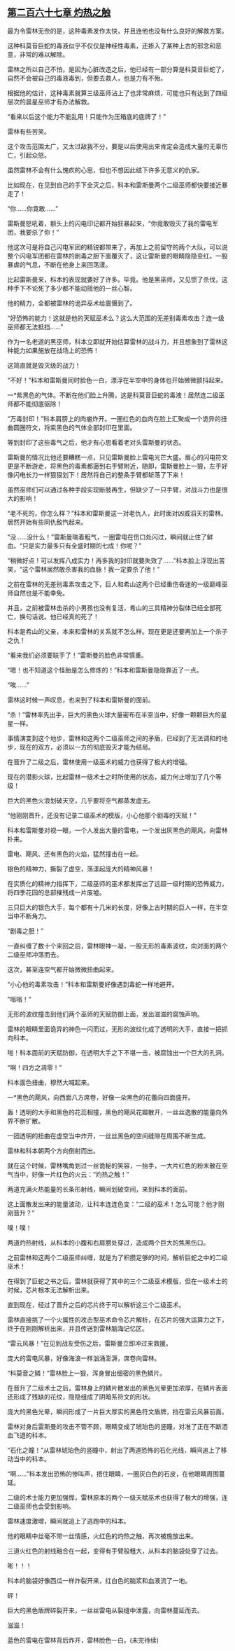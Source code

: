 ## [第二百六十七章 灼热之触](https://www.xxbiquge.com/11_11222/8847096.html)


  最为令雷林无奈的是，这种毒素发作太快，并且连他也没有什么良好的解救方案。

  这种科莫音巨蛇的毒液似乎不仅仅是神经性毒素，还掺入了某种上古的邪念和恶意，非常的难以解除。

  雷林之所以自己不怕，是因为心脏改造之后，他已经有一部分算是科莫音巨蛇了，自然不会被自己的毒液毒到，但要去救人，也是力有不殆。

  根据他的估计，这种毒素就算三级巫师沾上了也非常麻烦，可能也只有达到了四级层次的晨星巫师才有办法解救。

  “看来以后这个能力不能乱用！只能作为压箱底的底牌了！”

  雷林有些苦笑。

  这个攻击范围太广，又太过敌我不分，要是以后使用出来肯定会造成大量的无辜伤亡，引起众怒。

  虽然雷林不会有什么愧疚的心思，但也不想因此结下许多无意义的仇家。

  比如现在，在见到自己的手下全灭之后，科本和雷斯曼两个二级巫师都快要接近暴走了！

  “你……你竟敢……”

  雷斯曼怒吼着，额头上的闪电印记都开始狂暴起来，“你竟敢毁灭了我的雷电军团，我要杀了你！”

  他这次可是将自己闪电军团的精锐都带来了，再加上之前留守的两个大队，可以说整个闪电军团都在雷林的剧毒之胆下面覆灭了，这让雷斯曼的眼睛隐隐变红。一股暴虐的气息，不断在他身上来回荡漾。

  比起雷斯曼来，科本的表现就要好了许多。毕竟。他是黑巫师，又见惯了杀伐，这种手下不论死了多少都不能动摇他的一丝心智。

  他的精力，全都被雷林的诡异巫术给震慑到了。

  “好恐怖的能力！这就是他的天赋巫术么？这么大范围的无差别毒素攻击？连一级巫师都无法抵挡……”

  作为一名老道的黑巫师，科本立即就开始估算雷林的战斗力，并且想象到了雷林这种能力如果施放在战场上的恐怖！

  这简直就是毁灭级的战力！

  “不好！”科本和雷斯曼同时脸色一白，漂浮在半空中的身体也开始微微颤抖起来。

  一*紫黑色的气体。不断在他们脸上升腾，这是科莫音巨蛇的毒液！居然连二级巫师都不能彻底驱除！

  “万毒封印！”科本肩膀上的肉瘤炸开。一圈红色的血肉在脸上汇聚成一个诡异的扭曲圆圈符文，将紫黑色的气体全部封印在里面。

  等到封印了这些毒气之后，他才有心思看着老对头雷斯曼的状态。

  雷斯曼的情况比他还要糟糕一点，只见雷斯曼脸上雷电光芒大盛。眉心的闪电符文更是不断游走，将黑色的毒素都逼到右手臂附近，随即，雷斯曼脸上一狠，左手好像闪电长刀一样狠狠划下！居然将自己的整条手臂都斩落了下来！

  虽然巫师们可以通过各种手段实现断肢再生，但缺少了一只手臂，对战斗力也是很大的影响！

  “老不死的，你怎么样？”科本和雷斯曼这一对老仇人，此时面对凶威滔天的雷林。居然开始有些同仇敌忾起来。

  “没……没什么！”雷斯曼喘着粗气，一圈雷电在伤口处闪过，瞬间就止住了鲜血。“只是实力最多只有全盛时期的七成！你呢？”

  “稍微好点！可以发挥八成实力！再多我的封印就要失效了……”科本脸上浮现出苦笑，“这个雷林居然敢杀害我的血脉！我一定要杀了他！”

  之前在雷林的无差别毒素攻击之下，巨人和希山这两个已经重伤昏迷的一级巅峰巫师自然也是不能幸免。

  并且，之前被雷林击杀的小男孩也没有复活，希山的三具精神分裂体已经全部死亡，换句话说。他已经真的死了！

  科本是希山的父亲，本来和雷林的关系就不怎么样。现在更是还要再加上一个杀子之仇！

  “看来我们必须要联手了！”雷斯曼的脸色非常慎重。

  “嗯！也不知道这个怪胎是怎么修炼的！”科本和雷斯曼隐隐靠近了一点。

  “唉……”

  雷林这时候一声叹息，也来到了科本和雷斯曼的面前。

  “杀！”雷林率先出手，巨大的黑色火球大量密布在半空当中，好像一颗颗巨大的星星一样。

  事情演变到这个地步，雷林和这两个二级巫师之间的矛盾，已经到了无法调和的地步，现在的双方，必须以一方的彻底毁灭才能为结局。

  在晋升了二级之后，雷林使用一级巫术的威力也获得了极大的增强。

  现在的潜影火球，比起雷林一级术士之时所使用的状态，威力何止增加了几个等级！

  巨大的黑色火浪划破天空，几乎要将空气都蒸发虚无。

  “他刚刚晋升，还没有记录二级巫术的模版，小心他那个剧毒的天赋！”

  科本和雷斯曼对视一眼，一个人发出大量的雷电，一个发出灰黑色的飓风，向雷林扑来。

  雷电、飓风、还有黑色的火焰，猛然撞击在一起。

  银色的精神力，撕裂了虚空，荡漾起庞大的精神风暴！

  在实质化的精神力指挥下，二级巫师的巫术都发挥出了远超一级时期的恐怖威力，将四季花园的总部摧残成一片废墟。

  三只巨大的银色大手，每个都有十几米的长度，好像上古时期的巨人一样，在半空当中不断角力。

  “剧毒之胆！”

  一直纠缠了数十个来回之后，雷林眼神一凝，一股无形的毒素波纹，向对面的两个二级巫师冲荡而去。

  这次，甚至连空气都开始微微扭曲起来。

  “小心他的毒素攻击！”科本和雷斯曼好像遇到毒蛇一样地避开。

  “嗡嗡！”

  无形的波纹撞击到他们两个巫师的天赋防御上面，发出滋滋的腐蚀声响。

  雷林的眼睛里面诡异的神色一闪而过，无形的波纹化成了透明的大手，直接一把抓向科本。

  啪！科本面前的天赋防御，在透明大手之下不堪一击，被腐蚀出一个巨大的孔洞。

  “啊！四方之凋零！”

  科本面色扭曲，穆然大喊起来。

  一*黑色的飓风，向西面八方席卷，好像一朵黑色的花蕾向四面盛开。

  轰！透明的大手和黑色的花蕊相撞，黑色的飓风花瓣散开，一丝丝逸散的能量向外界不断扩散。

  一团透明的扭曲在虚空当中炸开，一丝丝黑色的空间缝隙在周围不断生成。

  雷林和科本朝两个方向倒射而出。

  就在这个时候，雷林嘴角划过一丝诡秘的笑容，一抬手，一大片红色的粉末散在空气当中，好像一片红色的火云：“灼热之触！”

  两道充满火热能量的长条形射线，瞬间划破空间，来到科本的面前。

  这上面散发出来的能量波动，让科本连连色变：“二级的巫术！怎么可能？他才刚刚晋升？”

  噗！噗！

  两道灼热射线，从科本的小腹和右肩膀处穿过，造成两个巨大的焦黑伤口。

  之前雷林和这两个二级巫师纠缠，就是为了积攒足够的时间，解析巨蛇之中的二级巫术！

  在得到了巨蛇之书之后，雷林就获得了其中的三个二级巫术模版，但在一级术士的时候，芯片根本无法解析出来。

  直到现在，经过了晋升之后的芯片终于可以解析这三个二级巫术。

  雷林直接挑了一个火属性的攻击型巫术命令芯片解析，在芯片的强大运算力之下，终于在刚刚解析出来，并且传送到雷林脑海记忆区。

  “雷云风暴！”在见到战友受伤之后，雷斯曼立即冲过来救援。

  庞大的雷电风暴，好像海浪一样汹涌澎湃，席卷向雷林。

  “科莫音之鳞！”雷林脸上一狠，浑身冒出细密的黑色鳞片。

  在晋升了二级术士之后，雷林身上的鳞片散发出的黑色光晕更加浓厚，在鳞片表面还形成了残缺的花纹，隐隐组成了阴暗系符文的形状。

  庞大的黑色光晕，瞬间形成了一片巨大厚实的黑色符文盾牌，挡在雷云风暴前面。

  雷林对身后雷斯曼的攻击不管不顾，眼睛变成了琥珀色的竖瞳，对准了正在不断洒血飞退的科本。

  “石化之瞳！”从雷林琥珀色的竖瞳中，射出了两道恐怖的石化光线，瞬间追上了移动当中的科本。

  “啊……”科本发出恐怖的惨叫声，捂住眼睛，一圈灰白色的石皮，在他眼睛周围蔓延。

  二级的术士能力更加强悍，雷林原本的两个一级天赋巫术也获得了极大的增强，连二级巫师也会受到影响。

  雷林速度激增，瞬间就追上了逃跑中的科本。

  他的眼睛中丝毫不带一丝情感，火红色的灼热之触，再次被施放出来。

  三道火红色的射线融合在一起，变得有手臂般粗大，从科本的脑袋处穿了过去。

  嘭！！！

  科本的脑袋好像西瓜一样炸裂开来，红白色的脑浆和血液流了一地。

  砰！

  巨大的黑色盾牌碎裂开来，一丝丝雷电从裂缝中泄露，向雷林蔓延而去。

  滋滋！

  蓝色的雷电在雷林背后炸开，雷林脸色一白。(未完待续)
